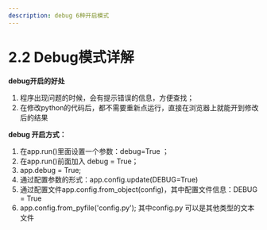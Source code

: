 ```yaml
---
description: debug 6种开启模式
---
```


# 2.2 Debug模式详解

**debug开启的好处**

1. 程序出现问题的时候，会有提示错误的信息，方便查找；
2. 在修改python的代码后，都不需要重新点运行，直接在浏览器上就能开到修改后的结果

**debug 开启方式：**

1. 在app.run\(\)里面设置一个参数：debug=True ；
2. 在app.run\(\)前面加入 debug = True；
3.  app.debug = True;
4. 通过配置参数的形式：app.config.update\(DEBUG=True\)
5. 通过配置文件app.config.from\_object\(config\)，其中配置文件信息：DEBUG = True
6. app.config.from\_pyfile\('config.py'\); 其中config.py 可以是其他类型的文本文件

